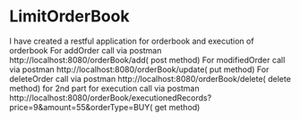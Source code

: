 # LimitOrderBook
I have created a restful application for orderbook and execution of orderbook
For addOrder  call via postman http://localhost:8080/orderBook/add( post method)
For modifiedOrder   call via postman http://localhost:8080/orderBook/update( put method)
For deleteOrder  call via postman http://localhost:8080/orderBook/delete( delete method)
for 2nd part 
for execution  call via postman http://localhost:8080/orderBook/executionedRecords?price=9&amount=55&orderType=BUY( get method)

